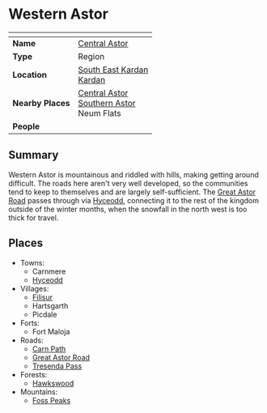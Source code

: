 # Western Astor

| []() | |
| --- | --- |
| **Name** | [Central Astor](central-astor.md) |
| **Type** | Region |
| **Location** | [South East Kardan](south-east-kardan.md)<br>[Kardan](../continents/kardan.md) |
| **Nearby Places** | [Central Astor](central-astor.md)<br>[Southern Astor](southern-astor.md)<br>Neum Flats |
| **People** | |

## Summary

Western Astor is mountainous and riddled with hills, making getting around difficult. The roads here aren't very well developed, so the communities tend to keep to themselves and are largely self-sufficient. The [Great Astor Road](../roads/great-astor-road.md) passes through via [Hyceodd](../towns/hyceodd.md), connecting it to the rest of the kingdom outside of the winter months, when the snowfall in the north west is too thick for travel.

## Places

- Towns:
  - Carnmere
  - [Hyceodd](../towns/hyceodd.md)
- Villages:
  - [Filisur](../villages/filisur.md)
  - Hartsgarth
  - Picdale
- Forts:
  - Fort Maloja
- Roads:
  - [Carn Path](../roads/carn-path.md)
  - [Great Astor Road](../roads/great-astor-road.md)
  - [Tresenda Pass](../roads/tresenda-pass.md)
- Forests:
  - [Hawkswood](../forests/hawkswood.md)
- Mountains:
  - [Foss Peaks](../mountains/foss-peaks.md)
